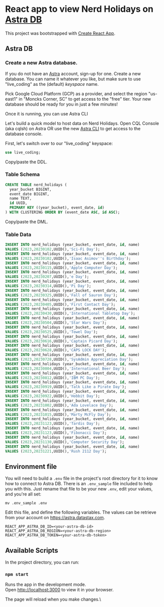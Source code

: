 # React app to view Nerd Holidays on [Astra DB](https://astra.datastax.com/)

This project was bootstrapped with [Create React App](https://github.com/facebook/create-react-app).

## Astra DB

### Create a new Astra database.

If you do not have an [Astra](https://astra.datastax.com/) account, sign-up for one.  Create a new database.  You can name it whatever you like, but make sure to use "live_coding" as the (default) *keyspace* name.

Pick Google Cloud Platform (GCP) as a provider, and select the region "us-east1" in "Moncks Corner, SC" to get access to the "free" tier.  Your new database should be ready for you in just a few minutes!

Once it is running, you can use Astra CLI

Let's build a quick model to host data on Nerd Holidays.  Open CQL Console (aka cqlsh) on Astra OR use the new [Astra CLI](https://www.datastax.com/blog/introducing-cassandra-astra-cli) to get access to the database console.

First, let's switch over to our "live_coding" keyspace:

```sql
use live_coding;
```

Copy/paste the DDL.

### Table Schema
```sql
CREATE TABLE nerd_holidays (
  year_bucket BIGINT,
  event_date BIGINT,
  name TEXT,
  id UUID,
  PRIMARY KEY ((year_bucket), event_date, id)
) WITH CLUSTERING ORDER BY (event_date ASC, id ASC);
```

Copy/paste the DML.

### Table Data
```sql
INSERT INTO nerd_holidays (year_bucket, event_date, id, name)
VALUES (2023,20230102,UUID(),'Sci-Fi Day');
INSERT INTO nerd_holidays (year_bucket, event_date, id, name)
VALUES (2023,20230102,UUID(),'Isaac Asimov''s Birthday');
INSERT INTO nerd_holidays (year_bucket, event_date, id, name)
VALUES (2023,20230115,UUID(),'Apple Computer Day');
INSERT INTO nerd_holidays (year_bucket, event_date, id, name)
VALUES (2023,20230207,UUID(),'e Day');
INSERT INTO nerd_holidays (year_bucket, event_date, id, name)
VALUES (2023,20230314,UUID(),'Pi Day');
INSERT INTO nerd_holidays (year_bucket, event_date, id, name)
VALUES (2023,20230325,UUID(),'Fall of Sauron Day');
INSERT INTO nerd_holidays (year_bucket, event_date, id, name)
VALUES (2023,20230405,UUID(),'First Contact Day');
INSERT INTO nerd_holidays (year_bucket, event_date, id, name)
VALUES (2023,20230430,UUID(),'International Tabletop Day');
INSERT INTO nerd_holidays (year_bucket, event_date, id, name)
VALUES (2023,20230504,UUID(),'Star Wars Day');
INSERT INTO nerd_holidays (year_bucket, event_date, id, name)
VALUES (2023,20230525,UUID(),'Towel Day');
INSERT INTO nerd_holidays (year_bucket, event_date, id, name)
VALUES (2023,20230616,UUID(),'Captain Picard Day');
INSERT INTO nerd_holidays (year_bucket, event_date, id, name)
VALUES (2023,20230628,UUID(),'CAPS LOCK DAY');
INSERT INTO nerd_holidays (year_bucket, event_date, id, name)
VALUES (2023,20230728,UUID(),'SysAdmin Appreciation Day');
INSERT INTO nerd_holidays (year_bucket, event_date, id, name)
VALUES (2023,20230804,UUID(),'International Beer Day');
INSERT INTO nerd_holidays (year_bucket, event_date, id, name)
VALUES (2023,20230812,UUID(),'IBM PC Day');
INSERT INTO nerd_holidays (year_bucket, event_date, id, name)
VALUES (2023,20230919,UUID(),'Talk Like a Pirate Day');
INSERT INTO nerd_holidays (year_bucket, event_date, id, name)
VALUES (2023,20230922,UUID(),'Hobbit Day');
INSERT INTO nerd_holidays (year_bucket, event_date, id, name)
VALUES (2023,20231002,UUID(),'Ada Lovelace Day');
INSERT INTO nerd_holidays (year_bucket, event_date, id, name)
VALUES (2023,20231015,UUID(),'Marty McFly Day');
INSERT INTO nerd_holidays (year_bucket, event_date, id, name)
VALUES (2023,20231123,UUID(),'Tardis Day');
INSERT INTO nerd_holidays (year_bucket, event_date, id, name)
VALUES (2023,20231123,UUID(),'Fibonacci Day');
INSERT INTO nerd_holidays (year_bucket, event_date, id, name)
VALUES (2023,20231130,UUID(),'Computer Security Day');
INSERT INTO nerd_holidays (year_bucket, event_date, id, name)
VALUES (2023,20231221,UUID(),'Rush 2112 Day');
```

## Environment file

You will need to build a `.env` file in the project's root directory for it to know how to connect to Astra DB.  There is an `.env_sample` file included to help you with this.  Just rename that file to be your new `.env`, edit your values, and you're all set:

```
mv .env_sample .env
```

Edit this file, and define the following variables.  The values can be retrieve from your account on https://astra.datastax.com.

```
REACT_APP_ASTRA_DB_ID=<your-astra-db-id>
REACT_APP_ASTRA_DB_REGION=<your-astra-db-region>
REACT_APP_ASTRA_DB_TOKEN=<your-astra-db-token>
```

## Available Scripts

In the project directory, you can run:

### `npm start`

Runs the app in the development mode.\
Open [http://localhost:3000](http://localhost:3000) to view it in your browser.

The page will reload when you make changes.\
